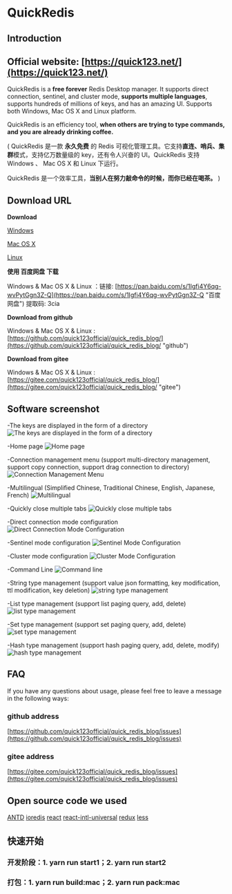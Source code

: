 # QuickRedis

## Introduction
## Official website: [https://quick123.net/](https://quick123.net/)
QuickRedis is a **free forever** Redis Desktop manager. It supports direct connection, sentinel, and cluster mode, **supports multiple languages**, supports hundreds of millions of keys, and has an amazing UI. Supports both Windows, Mac OS X and Linux platform.

QuickRedis is an efficiency tool, **when others are trying to type commands, and you are already drinking coffee.**

(
QuickRedis 是一款 **永久免费** 的 Redis 可视化管理工具。它支持**直连、哨兵、集群**模式，支持亿万数量级的 key，还有令人兴奋的 UI。QuickRedis 支持 Windows 、 Mac OS X 和 Linux 下运行。

QuickRedis 是一个效率工具，**当别人在努力敲命令的时候，而你已经在喝茶。** 
)

## Download URL 
**Download**

[Windows](https://gitee.com/quick123official/quick_redis_blog/attach_files/894887/download/QuickRedis-2.6.0-win-ia32.exe "Windows")

[Mac OS X](https://gitee.com/quick123official/quick_redis_blog/attach_files/894194/download/QuickRedis-2.6.0-mac-x64.dmg "Mac OS X")

[Linux](https://gitee.com/quick123official/quick_redis_blog/attach_files/894193/download/QuickRedis-2.6.0-linux-x86_64.AppImage "Linux")

**使用 百度网盘 下载**

Windows & Mac OS X & Linux ：链接: [https://pan.baidu.com/s/1Igfi4Y6qg-wvPytGgn3Z-Q](https://pan.baidu.com/s/1Igfi4Y6qg-wvPytGgn3Z-Q "百度网盘") 提取码: 3cia

**Download from github**

Windows & Mac OS X & Linux : [https://github.com/quick123official/quick_redis_blog/](https://github.com/quick123official/quick_redis_blog/ "github")

**Download from gitee**

Windows & Mac OS X & Linux : [https://gitee.com/quick123official/quick_redis_blog/](https://gitee.com/quick123official/quick_redis_blog/ "gitee")

## Software screenshot

-The keys are displayed in the form of a directory
![The keys are displayed in the form of a directory](https://quick123.net/images/introduction/show_keys_by_tree.jpg "The keys are displayed in the form of a directory")

-Home page
![Home page](https://quick123.net/images/introduction/key-zset-value.png "Home page")

-Connection management menu (support multi-directory management, support copy connection, support drag connection to directory)
![Connection Management Menu](https://quick123.net/images/introduction/host-menu.png "Connection Management Menu")

-Multilingual (Simplified Chinese, Traditional Chinese, English, Japanese, French)
![Multilingual](https://quick123.net/images/introduction/muti-language.png "Multilingual")

-Quickly close multiple tabs
![Quickly close multiple tabs](https://quick123.net/images/introduction/fast-close.png "Quickly close multiple tabs")

-Direct connection mode configuration
![Direct Connection Mode Configuration](https://quick123.net/images/introduction/direct-config.png "Direct Connection Mode Configuration")

-Sentinel mode configuration
![Sentinel Mode Configuration](https://quick123.net/images/introduction/sentinel-config.png "Sentinel Mode Configuration")

-Cluster mode configuration
![Cluster Mode Configuration](https://quick123.net/images/introduction/cluster-config.png "Cluster Mode Configuration")

-Command Line
![Command line](https://quick123.net/images/introduction/command-line.png "Command line")

-String type management (support value json formatting, key modification, ttl modification, key deletion)
![string type management](https://quick123.net/images/introduction/key-string-value-json.png "string type management")

-List type management (support list paging query, add, delete)
![list type management](https://quick123.net/images/introduction/key-list-value.png "list type management")

-Set type management (support set paging query, add, delete)
![set type management](https://quick123.net/images/introduction/key-set-value.png "set type management")

-Hash type management (support hash paging query, add, delete, modify)
![hash type management](https://quick123.net/images/introduction/key-hash-value.png "hash type management")

## FAQ
If you have any questions about usage, please feel free to leave a message in the following ways:

### github address
[https://github.com/quick123official/quick_redis_blog/issues](https://github.com/quick123official/quick_redis_blog/issues)

### gitee address

[https://gitee.com/quick123official/quick_redis_blog/issues](https://gitee.com/quick123official/quick_redis_blog/issues)

## Open source code we used

[ANTD](https://ant.design/index-cn)  [ioredis](https://github.com/luin/ioredis) [react](https://reactjs.org/) [react-intl-universal](https://github.com/alibaba/react-intl-universal) [redux](https://redux.js.org/) [less](http://lesscss.org/features/)

## 快速开始
### 开发阶段：1. yarn run start1；2. yarn run start2
### 打包：1. yarn run build:mac；2. yarn run pack:mac
